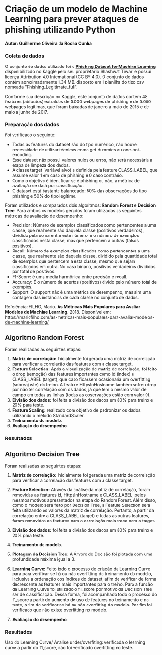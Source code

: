 # Criação de um modelo de Machine Learning para prever ataques de phishing utilizando Python
#### Autor: Guilherme Oliveira da Rocha Cunha

### Coleta de dados
O conjunto de dados utilizado foi o [**Phishing Dataset for Machine Learning**](https://www.kaggle.com/datasets/shashwatwork/phishing-dataset-for-machine-learning) disponibilizado no Kaggle pelo seu proprietário Shashwat Tiwari e possui licença Attribution 4.0 International (CC BY 4.0). O conjunto de dados contém aproximadamente 1,34 MB, disposto em 1 planilha do tipo csv nomeada "Phishing_Legitimate_full".

Conforme sua descrição no Kaggle, este conjunto de dados contém 48 features (atributos) extraídos de 5.000 webpages de phishing e de 5.000 webpages legítimas, que foram baixadas de janeiro a maio de 2015 e de maio a junho de 2017.

### Preparação dos dados
Foi verificado o seguinte: 
- Todas as features do dataset são do tipo numérico, não houve necessidade de utilizar técnicas como get dummies ou one-hot-encoding.
- Esse dataset não possui valores nulos ou erros, não será necessária a etapa de limpeza dos dados.
- A classe target (variável alvo) é definida pela feature CLASS_LABEL, que assume valor 1 em caso de phishing e 0 caso contrário.
- Como o objetivo é identificar se é phishing ou não, a métrica de avaliação se dará por classificação.
- O dataset está bastante balanceado: 50% das observações do tipo phishing e 50% do tipo legítimo.

Foram utilizados e comparados dois algoritmos: **Random Forest** e **Decision Tree**. Para ambos os modelos gerados foram utilizadas as seguintes métricas de avaliação de desempenho:
- Precision: Número de exemplos classificados como pertencentes a uma classe, que realmente são daquela classe (positivos verdadeiros), dividido pela soma entre este número, e o número de exemplos classificados nesta classe, mas que pertencem a outras (falsos positivos).
- Recall: Número de exemplos classificados como pertencentes a uma classe, que realmente são daquela classe, dividido pela quantidade total de exemplos que pertencem a esta classe, mesmo que sejam classificados em outra. No caso binário, positivos verdadeiros divididos por total de positivos.
- F1-Score: é uma média harmônica entre precisão e recall.
- Accuracy: É o número de acertos (positivos) divido pelo número total de exemplos.
- Support: O support não é uma métrica de desempenho, mas sim uma contagem das instâncias de cada classe no conjunto de dados.

Referência: FILHO, Mario. **As Métricas Mais Populares para Avaliar Modelos de Machine Learning**. 2018. Disponível em: https://mariofilho.com/as-metricas-mais-populares-para-avaliar-modelos-de-machine-learning/

## Algoritmo Random Forest
Foram realizadas as seguintes etapas:
1. **Matriz de correlação:** Inicialmente foi gerada uma matriz de correlação para verificar a correlação das features com a classe target.
2. **Feature Selection:** Após a visualização de matriz de correlação, foi feito o drop (remoção) das features importantes como id (index) e CLASS_LABEL (target), que caso ficassem ocasionaria um overfitting (sobreajuste) do treino. A feature HttpsInHostname também sofreu drop por não ter correlação com os dados, já que tem o mesmo valor de campo em todas as linhas (todas as observações estão com valor 0).
3. **Divisão dos dados:** foi feita a divisão dos dados em 80% para treino e 20% para teste.
4. **Feature Scaling:** realizado com objetivo de padronizar os dados utilizando o método StandardScaler.
5. **Treinamento do modelo**.
6. **Avaliação do desempenho** 
### Resultados


## Algoritmo Decision Tree
Foram realizadas as seguintes etapas:
1. **Matriz de correlação:** Inicialmente foi gerada uma matriz de correlação para verificar a correlação das features com a classe target.
2. **Feature Selection:** Através da análise da matriz de correlação, foram removidas as features id, HttpsInHostname e CLASS_LABEL, pelos mesmos motivos apresentados na etapa do Random Forest. Além disso, como o modelo será feito por Decision Tree, a Feature Selection será feita utilizando os valores da matriz de correlação. Portanto, a partir da correlação entre a CLASS_LABEL (target) e todas as outras features, foram removidas as features com a correlação mais fraca com o target.
3. **Divisão dos dados:** foi feita a divisão dos dados em 80% para treino e 20% para teste.
4. **Treinamento do modelo**.
5. **Plotagem da Decision Tree**: A Árvore de Decisão foi plotada com uma profundidade máxima igual a 3.

6. **Learning Curve:** Feito todo o processo de criação da Learning Curve para para verificar se há ou não overfitting do treinamento do modelo, inclusive a ordenação dos índices do dataset, afim de verificar de forma decrescente as features mais importantes para o treino. Para a função da Learning Curve foi utilizado o f1_score por motivo da Decision Tree ser de classificação. Dessa forma, foi acompanhado todo o processo do f1_score a partir do aumento de uso de features no treinamento e no teste, a fim de verificar se há ou não overfitting do modelo. Por fim foi verificado que não existe overfitting no modelo.

  
7. **Avaliação do desempenho**

### Resultados







Uso do Learning Curve/ Analise under/overfiting: verificada o learning curve a partir do f1_score, não foi verificado overfitting no teste.
